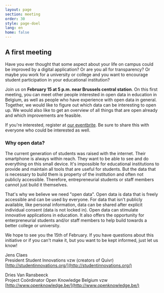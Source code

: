 ```yaml
---
layout: page
section: meeting
order: 30
style: page-doel
lang: en
home: false
---
```


## A first meeting
Have you ever thought that some aspect about your life on campus could be improved by a digital application? Or are you all for transparency? Or maybe you work for a university or college and you want to encourage student participation in your educational institution?

Join us on **February 15 at 5 p.m. near Brussels central station**. On this first meeting, you can meet other people interested in open data in education in Belgium, as well as people who have experience with open data in general. Together, we would like to figure out which data can be interesting to open up. We would also like to get an overview of all things that are open already and which improvements are feasible.

If you're interested, register at [our eventbrite](https://www.eventbrite.nl/e/open-education-kickoff-meeting-registration-29433969796). Be sure to share this with everyone who could be interested as well.

### Why open data?
The current generation of students was raised with the internet. Their smartphone is always within reach. They want to be able to see and do everything on this small device. It's impossible for educational institutions to provide and maintain all tools that are useful for students. But the data that is necessary to build them is property of the institution and often not publicly accessible. Therefore, entrepreneurial students or staff members cannot just build it themselves.

That's why we believe we need "open data". Open data is data that is freely accessible and can be used by everyone.
For data that isn't publicly available, like personal information, data can be shared after explicit individual consent (data is not locked in).
Open data can stimulate innovative applications in education. It also offers the opportunity for enterpreneurial students and/or staff members to help build towards a better college or university.

We hope to see you the 15th of February. If you have questions about this initiative or if you can't make it, but you want to be kept informed, just let us know!

Jens Claes  
President Student Innovations vzw (creators of Quivr)  
[http://studentinnovations.org/](http://studentinnovations.org/)

Dries Van Ransbeeck  
Project Coördinator Open Knowledge Belgium vzw  
[http://www.openknowledge.be/](http://www.openknowledge.be/)

